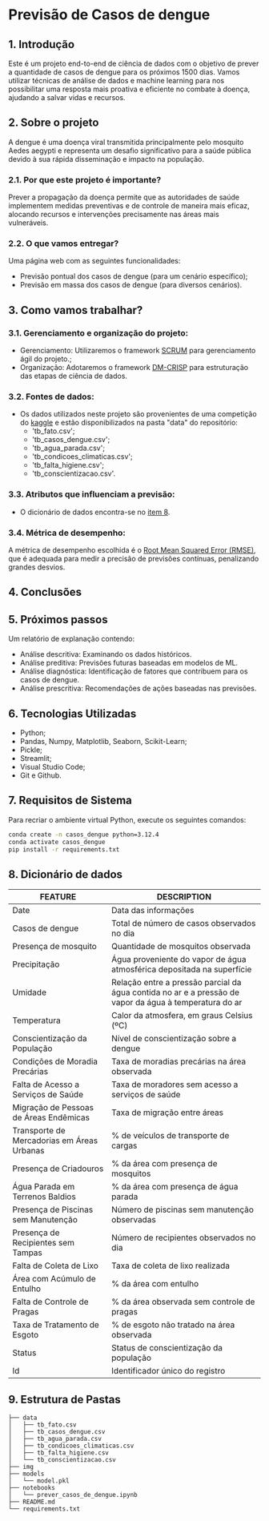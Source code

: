 # Previsão de Casos de dengue

## 1. Introdução
Este é um projeto end-to-end de ciência de dados com o objetivo de prever a quantidade de casos de dengue para os próximos 1500 dias. Vamos utilizar técnicas de análise de dados e machine learning para nos possibilitar uma resposta mais proativa e eficiente no combate à doença, ajudando a salvar vidas e recursos.

## 2. Sobre o projeto
A dengue é uma doença viral transmitida principalmente pelo mosquito Aedes aegypti e representa um desafio significativo para a saúde pública devido à sua rápida disseminação e impacto na população.

### 2.1. Por que este projeto é importante?

Prever a propagação da doença permite que as autoridades de saúde implementem medidas preventivas e de controle de maneira mais eficaz, alocando recursos e intervenções precisamente nas áreas mais vulneráveis.

### 2.2. O que vamos entregar?

Uma página web com as seguintes funcionalidades:

- Previsão pontual dos casos de dengue (para um cenário específico);
- Previsão em massa dos casos de dengue (para diversos cenários).

## 3. Como vamos trabalhar?

### 3.1. Gerenciamento e organização do projeto:
- Gerenciamento: Utilizaremos o framework [SCRUM](https://www.scrum.org/resources/what-scrum-module) para gerenciamento ágil do projeto.;
- Organização: Adotaremos o framework [DM-CRISP](https://www.datascience-pm.com/crisp-dm-2/) para estruturação das etapas de ciência de dados.

### 3.2. Fontes de dados:
- Os dados utilizados neste projeto são provenientes de uma competição do  [kaggle](https://www.kaggle.com/competitions/8-hackday-comunidadeds/overview) e estão disponibilizados na pasta "data" do repositório:
  - 'tb_fato.csv';
  - 'tb_casos_dengue.csv';
  - 'tb_agua_parada.csv';
  - 'tb_condicoes_climaticas.csv';
  - 'tb_falta_higiene.csv';
  - 'tb_conscientizacao.csv'.

### 3.3. Atributos que influenciam a previsão:
- O dicionário de dados encontra-se no [item 8](#8-dicionário-de-dados).

### 3.4. Métrica de desempenho:

A métrica de desempenho escolhida é o [Root Mean Squared Error (RMSE)](https://docs.oracle.com/cloud/help/pt_BR/pbcs_common/PFUSU/insights_metrics_RMSE.htm#PFUSU-GUID-FD9381A1-81E1-4F6D-8EC4-82A6CE2A6E74), que é adequada para medir a precisão de previsões contínuas, penalizando grandes desvios.

## 4. Conclusões

## 5. Próximos passos

Um relatório de explanação contendo:
- Análise descritiva: Examinando os dados históricos.
- Análise preditiva: Previsões futuras baseadas em modelos de ML.
- Análise diagnóstica: Identificação de fatores que contribuem para os casos de dengue.
- Análise prescritiva: Recomendações de ações baseadas nas previsões.

## 6. Tecnologias Utilizadas

- Python;
- Pandas, Numpy, Matplotlib, Seaborn, Scikit-Learn;
- Pickle;
- Streamlit;
- Visual Studio Code;
- Git e Github.

## 7. Requisitos de Sistema

Para recriar o ambiente virtual Python, execute os seguintes comandos:

```bash
conda create -n casos_dengue python=3.12.4
conda activate casos_dengue
pip install -r requirements.txt
```

## 8. Dicionário de dados

FEATURE	| DESCRIPTION
-- | --
Date | Data das informações
Casos de dengue | Total de número de casos observados no dia
Presença de mosquito | Quantidade de mosquitos observada
Precipitação | Água proveniente do vapor de água atmosférica depositada na superfície
Umidade | Relação entre a pressão parcial da água contida no ar e a pressão de vapor da água à temperatura do ar
Temperatura | Calor da atmosfera, em graus Celsius (ºC)
Conscientização da População | Nível de conscientização sobre a dengue
Condições de Moradia Precárias | Taxa de moradias precárias na área observada
Falta de Acesso a Serviços de Saúde | Taxa de moradores sem acesso a serviços de saúde
Migração de Pessoas de Áreas Endêmicas | Taxa de migração entre áreas
Transporte de Mercadorias em Áreas Urbanas | % de veículos de transporte de cargas
Presença de Criadouros | % da área com presença de mosquitos
Água Parada em Terrenos Baldios | % da área com presença de água parada
Presença de Piscinas sem Manutenção | Número de piscinas sem manutenção observadas
Presença de Recipientes sem Tampas | Número de recipientes observados no dia
Falta de Coleta de Lixo | Taxa de coleta de lixo realizada
Área com Acúmulo de Entulho | % da área com entulho
Falta de Controle de Pragas | % da área observada sem controle de pragas
Taxa de Tratamento de Esgoto | % de esgoto não tratado na área observada
Status | Status de conscientização da população
Id | Identificador único do registro

## 9. Estrutura de Pastas
```plaintext
├── data
│   ├── tb_fato.csv
│   ├── tb_casos_dengue.csv
│   ├── tb_agua_parada.csv
│   ├── tb_condicoes_climaticas.csv
│   ├── tb_falta_higiene.csv
│   └── tb_conscientizacao.csv
├── img
├── models
│   └── model.pkl
├── notebooks
│   └── prever_casos_de_dengue.ipynb
├── README.md
└── requirements.txt